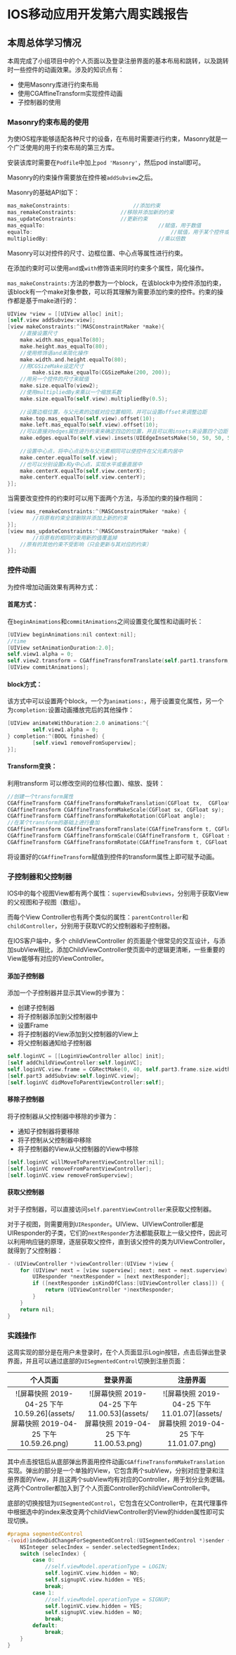 # IOS移动应用开发第六周实践报告

## 本周总体学习情况

本周完成了小组项目中的个人页面以及登录注册界面的基本布局和跳转，以及跳转时一些控件的动画效果。涉及的知识点有：

- 使用Masonry库进行约束布局
- 使用CGAffineTransform实现控件动画
- 子控制器的使用



### Masonry约束布局的使用

为使IOS程序能够适配各种尺寸的设备，在布局时需要进行约束，Masonry就是一个广泛使用的用于约束布局的第三方库。

安装该库时需要在`Podfile`中加上`pod 'Masonry'`，然后pod install即可。

Masonry的约束操作需要放在控件被`addSubview`之后。

Masonry的基础API如下：

```objective-c
mas_makeConstraints:					//添加约束
mas_remakeConstraints:				//移除并添加新的约束
mas_updateConstraints:				//更新约束
mas_equalTo:									//赋值，用于数值
equalTo:											//赋值，用于某个控件或某个约束
multipliedBy:									//乘以倍数
```

Masonry可以对控件的尺寸、边框位置、中心点等属性进行约束。

在添加约束时可以使用`and`或`with`修饰语来同时约束多个属性，简化操作。

`mas_makeConstraints:`方法的参数为一个block，在该block中为控件添加约束，该block有一个make对象参数，可以将其理解为需要添加约束的控件。约束的操作都是基于make进行的：

```objective-c
UIView *view = [[UIView alloc] init];
[self.view addSubview:view];
[view makeConstraints:^(MASConstraintMaker *make){
  	//直接设置尺寸
    make.width.mas_equalTo(80);
    make.height.mas_equalTo(80);
  	//使用修饰语and来简化操作
  	make.width.and.height.equalTo(80);
  	//用CGSizeMake设定尺寸
		make.size.mas_equalTo(CGSizeMake(200, 200));
  	//用另一个控件的尺寸来赋值
  	make.size.equalTo(view2);
  	//使用multipliedBy来乘以一个缩放系数
  	make.size.equalTo(self.view).multipliedBy(0.5);
  
  	//设置边框位置，与父元素的边框对应位置相同，并可以设置offset来调整边距
  	make.top.mas_equalTo(self.view).offset(10);
    make.left.mas_equalTo(self.view).offset(10);
  	//可以直接对edges属性进行约束来确定四边的位置，并且可以用insets来设置四个边距
  	make.edges.equalTo(self.view).insets(UIEdgeInsetsMake(50, 50, 50, 50));
  
  	//设置中心点，将中心点设为与父元素相同可以使控件在父元素内居中
  	make.center.equalTo(self.view);
  	//也可以分别设置x和y中心点，实现水平或垂直居中
  	make.centerX.equalTo(self.view.centerX);
    make.centerY.equalTo(self.view.centerY);
}];
```

当需要改变控件的约束时可以用下面两个方法，与添加约束的操作相同：

```objective-c
[view mas_remakeConstraints:^(MASConstraintMaker *make) {
		//将原有约束全部删除并添加上新的约束
}];
[view mas_updateConstraints:^(MASConstraintMaker *make) {
		//将原有的相同约束用新的值覆盖掉
  	//原有的其他约束不受影响（只会更新与其对应的约束）
}];
```



### 控件动画

为控件增加动画效果有两种方式：

#### 首尾方式：

在`beginAnimations`和`commitAnimations`之间设置变化属性和动画时长：

```objective-c
[UIView beginAnimations:nil context:nil];
//time
[UIView setAnimationDuration:2.0];
self.view1.alpha = 0;
self.view2.transform = CGAffineTransformTranslate(self.part1.transform, 0, 70);
[UIView commitAnimations];
```

#### block方式：

该方式中可以设置两个block，一个为`animations:`，用于设置变化属性，另一个为`completion:`设置动画播放完后的其他操作：

```objective-c
[UIView animateWithDuration:2.0 animations:^{
		self.view1.alpha = 0;
} completion:^(BOOL finished) {
		[self.view1 removeFromSuperview];
}];
```

#### Transform变换：

利用transform 可以修改空间的位移(位置)、缩放、旋转：

```objective-c
//创建一个transform属性
CGAffineTransform CGAffineTransformMakeTranslation(CGFloat tx,  CGFloat ty) ;
CGAffineTransform CGAffineTransformMakeScale(CGFloat sx, CGFloat sy);
CGAffineTransform CGAffineTransformMakeRotation(CGFloat angle);
//在某个transform的基础上进行叠加
CGAffineTransform CGAffineTransformTranslate(CGAffineTransform t, CGFloat tx, CGFloat ty);
CGAffineTransform CGAffineTransformScale(CGAffineTransform t, CGFloat sx, CGFloat sy);
CGAffineTransform CGAffineTransformRotate(CGAffineTransform t, CGFloat angle);
```

将设置好的`CGAffineTransform`赋值到控件的transform属性上即可赋予动画。



### 子控制器和父控制器

IOS中的每个视图View都有两个属性：`superview`和`subviews`，分别用于获取View的父视图和子视图（数组）。

而每个View Controller也有两个类似的属性：`parentController`和`childController`，分别用于获取VC的父控制器和子控制器。

在IOS客户端中，多个 childViewController 的页面是个很常见的交互设计，与添加subView相比，添加ChildViewController使页面中的逻辑更清晰，一些重要的View能够有对应的ViewController。

#### 添加子控制器

添加一个子控制器并显示其View的步骤为：

- 创建子控制器
- 将子控制器添加到父控制器中
- 设置Frame
- 将子控制器的View添加到父控制器的View上
- 将父控制器通知给子控制器

```objective-c
self.loginVC = [[LoginViewController alloc] init];
[self addChildViewController:self.loginVC];
self.loginVC.view.frame = CGRectMake(0, 40, self.part3.frame.size.width, self.part3.frame.size.height);
[self.part3 addSubview:self.loginVC.view];
[self.loginVC didMoveToParentViewController:self];
```

#### 移除子控制器

将子控制器从父控制器中移除的步骤为：

- 通知子控制器将要移除
- 将子控制从父控制器中移除
- 将子控制器的View从父控制器的View中移除

```objective-c
[self.loginVC willMoveToParentViewController:nil];
[self.loginVC removeFromParentViewController];
[self.loginVC.view removeFromSuperview];
```

#### 获取父控制器

对于子控制器，可以直接访问`self.parentViewController`来获取父控制器。

对于子视图，则需要用到`UIResponder`。UIView、UIViewController都是UIResponder的子类，它们的`nextResponder`方法都能获取上一级父控件，因此可以利用响应链的原理，逐层获取父控件，直到该父控件的类为UIViewController，就得到了父控制器：

```objective-c
- (UIViewController *)viewController:(UIView *)view {
    for (UIView* next = [view superview]; next; next = next.superview) {
        UIResponder *nextResponder = [next nextResponder];
        if ([nextResponder isKindOfClass:[UIViewController class]]) {
            return (UIViewController *)nextResponder;
        }
    }
    return nil;
}
```



### 实践操作

这周实现的部分是在用户未登录时，在个人页面显示Login按钮，点击后弹出登录界面，并且可以通过底部的`UISegmentedControl`切换到注册页面：

|                           个人页面                           |                           登录界面                           |                           注册界面                           |
| :----------------------------------------------------------: | :----------------------------------------------------------: | :----------------------------------------------------------: |
| ![屏幕快照 2019-04-25 下午10.59.26](assets/屏幕快照 2019-04-25 下午10.59.26.png) | ![屏幕快照 2019-04-25 下午11.00.53](assets/屏幕快照 2019-04-25 下午11.00.53.png) | ![屏幕快照 2019-04-25 下午11.01.07](assets/屏幕快照 2019-04-25 下午11.01.07.png) |

其中点击按钮后从底部弹出界面用控件动画`CGAffineTransformMakeTranslation`实现。弹出的部分是一个单独的View，它包含两个subView，分别对应登录和注册界面的View，并且这两个subView均有对应的Controller，用于划分业务逻辑。这两个Controller都加入到了个人页面Controller的childViewController中。

底部的切换按钮为`UISegmentedControl`，它包含在父Controller中，在其代理事件中根据选中的index来改变两个childViewController的View的hidden属性即可实现切换。

```objective-c
#pragma segmentedControl
-(void)indexDidChangeForSegmentedControl:(UISegmentedControl *)sender {
    NSInteger selecIndex = sender.selectedSegmentIndex;
    switch (selecIndex) {
        case 0:
            //self.viewModel.operationType = LOGIN;
            self.loginVC.view.hidden = NO;
            self.signupVC.view.hidden = YES;
            break;
        case 1:
            //self.viewModel.operationType = SIGNUP;
            self.loginVC.view.hidden = YES;
            self.signupVC.view.hidden = NO;
            break;
        default:
            break;
    }
}
```

